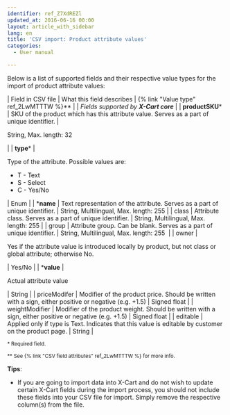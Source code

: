 ```yaml
---
identifier: ref_Z7XdREZl
updated_at: 2016-06-16 00:00
layout: article_with_sidebar
lang: en
title: 'CSV import: Product attribute values'
categories:
  - User manual

---
```



Below is a list of supported fields and their respective value types for the import of product attribute values:

| Field in CSV file | What this field describes | {% link "Value type" ref_2LwMTTTW %}** |
| _Fields supported by **X-Cart core**_ |
| **productSKU*** | SKU of the product which has this attribute value. Serves as a part of unique identifier. | 

String,
Max. length: 32 

 |
| **type*** | 

Type of the attribute. Possible values are:

*   T - Text
*   S - Select
*   C - Yes/No

 | Enum |
| ***name** | Text representation of the attribute. Serves as a part of unique identifier. | String,
Multilingual,
Max. length: 255 |
| class | Attribute class. Serves as a part of unique identifier. | String,
Multilingual,
Max. length: 255 |
| group | Attribute group. Can be blank. Serves as a part of unique identifier. | String,
Multilingual,
Max. length: 255  |
| owner | 

Yes if the attribute value is introduced locally by product, but not class or global attribute; otherwise No.

 | Yes/No |
| ***value** | 

Actual attribute value

 | String |
| priceModifer | Modifier of the product price. Should be written with a sign, either positive or negative (e.g. +1.5) | Signed float |
| weightModifier | Modifier of the product weight. Should be written with a sign, either positive or negative (e.g. +1.5) | Signed float |
| editable | Applied only if type is Text. Indicates that this value is editable by customer on the product page. | String |

<sub>* Required field.</sub>

<sub>** See {% link "CSV field attributes" ref_2LwMTTTW %} for more info.</sub>

**Tips**:

*   If you are going to import data into X-Cart and do not wish to update certain X-Cart fields during the import process, you should not include these fields into your CSV file for import. Simply remove the respective column(s) from the file.
